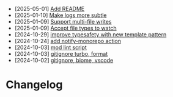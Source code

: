 - [2025-05-01] [Add README](https://github.com/RubricLab/codegen/commit/3d2b6feaba836298377779e4a853652fa1950d93)
- [2025-01-10] [Make logs more subtle](https://github.com/RubricLab/codegen/commit/d5a35d520856c44d79ebda107b31b4f298c4764c)
- [2025-01-09] [Support multi-file writes](https://github.com/RubricLab/codegen/commit/0fbb9dddb90cf543e2b66dd9d6f31c68b7b8efcf)
- [2025-01-09] [Accept file types to watch](https://github.com/RubricLab/codegen/commit/d8d5d299925b2b20b99e994fdcb6f8ce9ec2823b)
- [2024-10-29] [improve typesafety with new template pattern](https://github.com/RubricLab/codegen/commit/15739e283e399d1d2ed385af0db1027d803a1f50)
- [2024-10-24] [add notify-monorepo action](https://github.com/RubricLab/codegen/commit/071ce6827c5377198845ed1dda4b6cf6d6a4cff6)
- [2024-10-03] [mod lint script](https://github.com/RubricLab/codegen/commit/8c9d1af0dd2d6ff9c989cd1e9eb2adf8afd9b4dc)
- [2024-10-03] [gitignore turbo, format](https://github.com/RubricLab/codegen/commit/14de9bfaf513fa5a21876d42844bdccab1f90680)
- [2024-10-02] [gitignore, biome, vscode](https://github.com/RubricLab/codegen/commit/6ee3e055dc9c60a213a277427b1bbd82ee73aedc)
# Changelog

